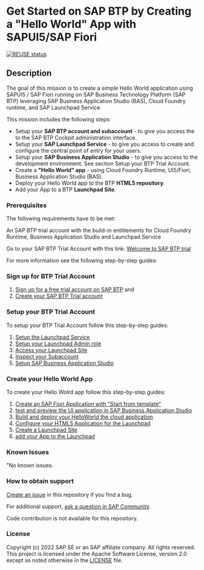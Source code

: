 # Get Started on SAP BTP by Creating a "Hello World" App with SAPUI5/SAP Fiori

[![REUSE status](https://api.reuse.software/badge/github.com/SAP-samples/btp-cloud-foundry-fiori-hello-world)](https://api.reuse.software/info/github.com/SAP-samples/btp-cloud-foundry-fiori-hello-world)

## Description
The goal of this mission is to create a simple Hello World application using SAPUI5 / SAP Fiori running on SAP Business Technology Platform (SAP BTP) leveraging SAP Business Application Studio (BAS), Cloud Foundry runtime, and SAP Launchpad Service.

This mission includes the following steps:

* Setup your **SAP BTP account and subaccount** - to give you access the to the SAP BTP Cockpit administration interface. 
* Setup your **SAP Launchpad Service** - to give you access to create and configure the central point of entry for your users.
* Setup your **SAP Business Application Studio** - to give you access to the development environment. See section Setup your BTP Trial Account.
* Create a **"Hello World" app** - using Cloud Foundry Runtime, UI5/Fiori, Business Application Studio (BAS).
* Deploy your Hello World app to the BTP **HTML5 repository**.
* Add your App to a BTP **Launchpad Site**.
 


### Prerequisites

The following requirements have to be met: 

An SAP BTP trial account with the build-in entitlements for Cloud Foundry Runtime, Business Application Studio and Launchpad Service

Go to your SAP BTP Trial Account with this link: [Welcome to SAP BTP trial](https://cockpit.hanatrial.ondemand.com/trial/#/home/trial)

For more information see the following step-by-step guides:

### Sign up for BTP Trial Account

1. [Sign up for a free trial account on SAP BTP](/2setup/2_Universal%20ID.md) and 
2. [Create your SAP BTP Trial account](/2setup/3_Setup%20Trial.md)


### Setup your BTP Trial Account

To setup your BTP Trial Account follow this step-by-step guides:

1. [Setup the Launchpad Service](/2setup/4_Setup%20Launchpad.md)
2. [Setup your Launchpad Admin role](/2setup/5_Launchpad%20Admin%20Role.md)
3. [Access your Launchpad Site](/2setup/6_Access%20Launchpad.md)
4. [Inspect your Subaccount](/2setup/7_Check%20Account.md)
5. [Setup SAP Business Application Studio](/3develop/1_BAS.md)



### Create your Hello World App

To create your Hello Wolrd app follow this step-by-step guides:

1. [Create an SAP Fiori Application with "Start from template"](/3develop/2_Create%20app.md)
2. [test and preview the UI application in SAP Business Application Studio](/3develop/3_Test.md)
3. [Build and deploy your HelloWorld the cloud application ](/3develop/4_Build.md)
4. [Configure your HTML5 Application for the Launchpad ](/3develop/5_Prepare%20Launchpad.md)
5. [Create a Launchpad Site](/3develop/6_Integrate.md)
6. [add your App to the Launchpad](/3develop/7_Add%20to%20Launchpad.md)
 

### Known Issues
"No known issues.

### How to obtain support
[Create an issue](https://github.com/SAP-samples/btp-cloud-foundry-fiori-hello-world/issues) in this repository if you find a bug.
 
For additional support, [ask a question in SAP Community](https://answers.sap.com/questions/ask.html).

Code contribution is not available for this repository.

### License
Copyright (c) 2022 SAP SE or an SAP affiliate company. All rights reserved. This project is licensed under the Apache Software License, version 2.0 except as noted otherwise in the [LICENSE](LICENSE) file.
